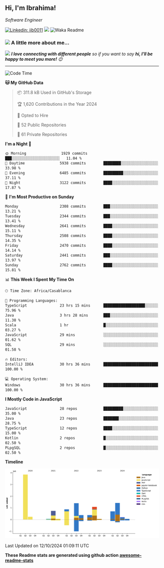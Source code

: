 <h2>Hi, I'm Ibrahima! </h2>
<p><em>Software Engineer 
</em></p>


[![Linkedin: iib0011](https://img.shields.io/badge/-iib0011-blue?style=flat-square&logo=Linkedin&logoColor=white&link=https://www.linkedin.com/in/iib0011/)](https://www.linkedin.com/in/iib0011/)
![](https://visitor-badge.glitch.me/badge?page_id=iib0011)
![Waka Readme](https://github.com/iib0011/iib0011/workflows/Waka%20Readme/badge.svg)


### <img src="https://media.giphy.com/media/VgCDAzcKvsR6OM0uWg/giphy.gif" width="50"> A little more about me...  


<img src="https://media.giphy.com/media/LnQjpWaON8nhr21vNW/giphy.gif" width="60"> <em><b>I love connecting with different people</b> so if you want to say <b>hi, I'll be happy to meet you more!</b> 😊</em>

---
<!--START_SECTION:waka-->
![Code Time](http://img.shields.io/badge/Code%20Time-3%2C844%20hrs%2056%20mins-blue)

**🐱 My GitHub Data** 

> 📦 311.8 kB Used in GitHub's Storage 
 > 
> 🏆 1,620 Contributions in the Year 2024
 > 
> 💼 Opted to Hire
 > 
> 📜 52 Public Repositories 
 > 
> 🔑 61 Private Repositories 
 > 
**I'm a Night 🦉** 

```text
🌞 Morning                1929 commits        ███░░░░░░░░░░░░░░░░░░░░░░   11.04 % 
🌆 Daytime                5938 commits        ████████░░░░░░░░░░░░░░░░░   33.98 % 
🌃 Evening                6485 commits        █████████░░░░░░░░░░░░░░░░   37.11 % 
🌙 Night                  3122 commits        ████░░░░░░░░░░░░░░░░░░░░░   17.87 % 
```
📅 **I'm Most Productive on Sunday** 

```text
Monday                   2308 commits        ███░░░░░░░░░░░░░░░░░░░░░░   13.21 % 
Tuesday                  2344 commits        ███░░░░░░░░░░░░░░░░░░░░░░   13.41 % 
Wednesday                2641 commits        ████░░░░░░░░░░░░░░░░░░░░░   15.11 % 
Thursday                 2508 commits        ████░░░░░░░░░░░░░░░░░░░░░   14.35 % 
Friday                   2470 commits        ████░░░░░░░░░░░░░░░░░░░░░   14.14 % 
Saturday                 2441 commits        ███░░░░░░░░░░░░░░░░░░░░░░   13.97 % 
Sunday                   2762 commits        ████░░░░░░░░░░░░░░░░░░░░░   15.81 % 
```


📊 **This Week I Spent My Time On** 

```text
🕑︎ Time Zone: Africa/Casablanca

💬 Programming Languages: 
TypeScript               23 hrs 15 mins      ███████████████████░░░░░░   75.96 % 
Java                     3 hrs 28 mins       ███░░░░░░░░░░░░░░░░░░░░░░   11.38 % 
Scala                    1 hr                █░░░░░░░░░░░░░░░░░░░░░░░░   03.27 % 
JavaScript               29 mins             ░░░░░░░░░░░░░░░░░░░░░░░░░   01.62 % 
SQL                      29 mins             ░░░░░░░░░░░░░░░░░░░░░░░░░   01.58 % 

🔥 Editors: 
IntelliJ IDEA            30 hrs 36 mins      █████████████████████████   100.00 % 

💻 Operating System: 
Windows                  30 hrs 36 mins      █████████████████████████   100.00 % 
```

**I Mostly Code in JavaScript** 

```text
JavaScript               28 repos            █████████░░░░░░░░░░░░░░░░   35.00 % 
Java                     23 repos            ███████░░░░░░░░░░░░░░░░░░   28.75 % 
TypeScript               12 repos            ████░░░░░░░░░░░░░░░░░░░░░   15.00 % 
Kotlin                   2 repos             █░░░░░░░░░░░░░░░░░░░░░░░░   02.50 % 
PLpgSQL                  2 repos             █░░░░░░░░░░░░░░░░░░░░░░░░   02.50 % 
```



**Timeline**

![Lines of Code chart](https://raw.githubusercontent.com/iib0011/iib0011/master/assets/bar_graph.png)


 Last Updated on 12/10/2024 01:09:11 UTC
<!--END_SECTION:waka-->

**These Readme stats are generated using github action [awesome-readme-stats](https://github.com/iib0011/waka-readme-stats)**
